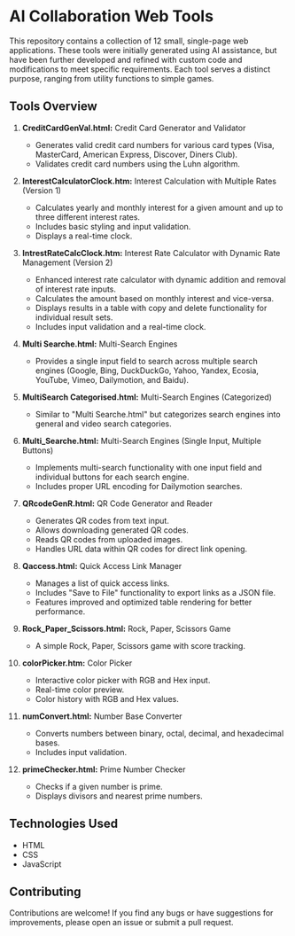 # AI Collaboration Web Tools
This repository contains a collection of 12 small, single-page web applications. These tools were initially generated using AI assistance, but have been further developed and refined with custom code and modifications to meet specific requirements.  Each tool serves a distinct purpose, ranging from utility functions to simple games.

## Tools Overview

1. **CreditCardGenVal.html:** Credit Card Generator and Validator
   * Generates valid credit card numbers for various card types (Visa, MasterCard, American Express, Discover, Diners Club).
   * Validates credit card numbers using the Luhn algorithm.

2. **InterestCalculatorClock.htm:** Interest Calculation with Multiple Rates (Version 1)
   * Calculates yearly and monthly interest for a given amount and up to three different interest rates.
   * Includes basic styling and input validation.
   * Displays a real-time clock.

3. **IntrestRateCalcClock.htm:** Interest Rate Calculator with Dynamic Rate Management (Version 2)
   * Enhanced interest rate calculator with dynamic addition and removal of interest rate inputs.
   * Calculates the amount based on monthly interest and vice-versa.
   * Displays results in a table with copy and delete functionality for individual result sets.
   * Includes input validation and a real-time clock.

4. **Multi Searche.html:** Multi-Search Engines
   * Provides a single input field to search across multiple search engines (Google, Bing, DuckDuckGo, Yahoo, Yandex, Ecosia, YouTube, Vimeo, Dailymotion, and Baidu).

5. **MultiSearch Categorised.html:** Multi-Search Engines (Categorized)
   * Similar to "Multi Searche.html" but categorizes search engines into general and video search categories.

6. **Multi_Searche.html:** Multi-Search Engines (Single Input, Multiple Buttons)
   * Implements multi-search functionality with one input field and individual buttons for each search engine.
   * Includes proper URL encoding for Dailymotion searches.

7. **QRcodeGenR.html:** QR Code Generator and Reader
   * Generates QR codes from text input.
   * Allows downloading generated QR codes.
   * Reads QR codes from uploaded images.
   * Handles URL data within QR codes for direct link opening.

8. **Qaccess.html:** Quick Access Link Manager
   * Manages a list of quick access links.
   * Includes "Save to File" functionality to export links as a JSON file.
   * Features improved and optimized table rendering for better performance.

9. **Rock_Paper_Scissors.html:** Rock, Paper, Scissors Game
   * A simple Rock, Paper, Scissors game with score tracking.

10. **colorPicker.htm:** Color Picker
    * Interactive color picker with RGB and Hex input.
    * Real-time color preview.
    * Color history with RGB and Hex values.

11. **numConvert.html:** Number Base Converter
    * Converts numbers between binary, octal, decimal, and hexadecimal bases.
    * Includes input validation.

12. **primeChecker.html:** Prime Number Checker
    * Checks if a given number is prime.
    * Displays divisors and nearest prime numbers.

## Technologies Used
* HTML
* CSS
* JavaScript

## Contributing
Contributions are welcome! If you find any bugs or have suggestions for improvements, please open an issue or submit a pull request.
